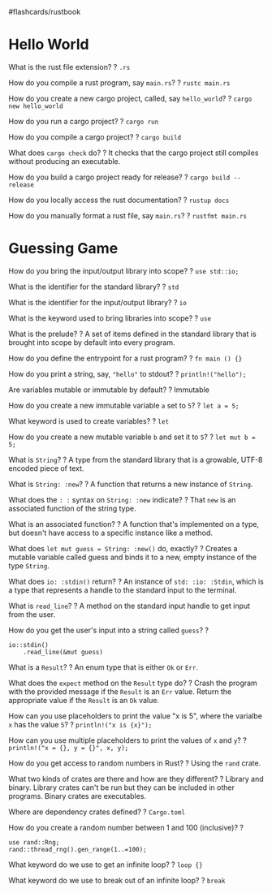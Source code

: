 #flashcards/rustbook

# Hello World

What is the rust file extension?
?
`.rs`
<!--SR:2022-08-23,4,270-->

How do you compile a rust program, say `main.rs`?
?
`rustc main.rs`
<!--SR:2022-09-04,13,290-->

How do you create a new cargo project, called, say `hello_world`?
?
`cargo new hello_world`
<!--SR:2022-09-03,12,290-->

How do you run a cargo project?
?
`cargo run`
<!--SR:2022-08-31,9,290-->

How do you compile a cargo project?
?
`cargo build`
<!--SR:2022-08-24,5,270-->

What does `cargo check` do?
?
It checks that the cargo project still compiles without producing an executable.
<!--SR:2022-09-03,12,270-->

How do you build a cargo project ready for release?
?
`cargo build --release`
<!--SR:2022-08-23,4,270-->

How do you locally access the rust documentation?
?
`rustup docs`
<!--SR:2022-09-02,11,270-->

How do you manually format a rust file, say `main.rs`?
?
`rustfmt main.rs`
<!--SR:2022-08-24,5,270-->

# Guessing Game

How do you bring the input/output library into scope?
?
`use std::io;`
<!--SR:2022-08-24,5,270-->

What is the identifier for the standard library?
?
`std`
<!--SR:2022-08-31,9,290-->

What is the identifier for the input/output library?
?
`io`
<!--SR:2022-08-23,4,270-->

What is the keyword used to bring libraries into scope?
?
`use`
<!--SR:2022-09-04,13,290-->

What is the prelude?
?
A set of items defined in the standard library that is brought into scope by default into every program.
<!--SR:2022-08-29,7,270-->

How do you define the entrypoint for a rust program?
?
`fn main () {}`
<!--SR:2022-08-23,4,270-->

How do you print a string, say, `"hello"` to stdout?
?
`println!("hello");`
<!--SR:2022-08-23,4,270-->

Are variables mutable or immutable by default?
?
Immutable
<!--SR:2022-08-23,4,270-->

How do you create a new immutable variable `a` set to `5`?
?
`let a = 5;`
<!--SR:2022-09-01,10,290-->

What keyword is used to create variables?
?
`let`
<!--SR:2022-08-24,5,270-->

How do you create a new mutable variable `b` and set it to `5`?
?
`let mut b = 5;`
<!--SR:2022-08-23,4,270-->

What is `String`?
?
A type from the standard library that is a growable, UTF-8 encoded piece of text.
<!--SR:2022-08-25,3,250-->

What is `String: :new`?
?
A function that returns a new instance of `String`.
<!--SR:2022-08-24,5,270-->

What does the `: :` syntax on `String: :new` indicate?
?
That `new` is an associated function of the string type.
<!--SR:2022-08-23,3,250-->

What is an associated function?
?
A function that's implemented on a type, but doesn't have access to a specific instance like a method.
<!--SR:2022-08-24,4,250-->

What does `let mut guess = String: :new()` do, exactly?
?
Creates a mutable variable called guess and binds it to a new, empty instance of the type `String`.
<!--SR:2022-08-24,5,270-->

What does `io: :stdin()` return?
?
An instance of `std: :io: :Stdin`, which is a type that represents a handle to the standard input to the terminal.
<!--SR:2022-08-30,8,250-->

What is `read_line`?
?
A method on the standard input handle to get input from the user.
<!--SR:2022-08-23,4,270-->

How do you get the user's input into a string called `guess`?
?
```
io::stdin()
	.read_line(&mut guess)
```
<!--SR:2022-08-23,1,230-->

What is a `Result`?
?
An enum type that is either `Ok` or `Err`.
<!--SR:2022-08-24,5,270-->

What does the `expect`  method on the `Result` type do?
?
Crash the program with the provided message if the `Result` is an `Err` value.
Return the appropriate value if the `Result` is an `Ok` value.
<!--SR:2022-08-24,5,270-->

How can you use placeholders to print the value "x is 5", where the varialbe `x` has the value `5`?
?
`println!("x is {x}");`
<!--SR:2022-08-24,5,270-->

How can you use multiple placeholders to print the values of `x` and `y`?
?
`println!("x = {}, y = {}", x, y);`
<!--SR:2022-08-23,4,270-->

How do you get access to random numbers in Rust?
?
Using the `rand` crate.
<!--SR:2022-08-24,5,270-->

What two kinds of crates are there and how are they different?
?
Library and binary.
Library crates can't be run but they can be included in other programs.
Binary crates are executables.
<!--SR:2022-08-23,4,270-->

Where are dependency crates defined?
?
`Cargo.toml`
<!--SR:2022-09-02,11,290-->

How do you create a random number between 1 and 100 (inclusive)?
?
```
use rand::Rng;
rand::thread_rng().gen_range(1..=100);
```
<!--SR:2022-08-23,1,190-->

What keyword do we use to get an infinite loop?
?
`loop {}`
<!--SR:2022-08-23,4,270-->

What keyword do we use to break out of an infinite loop?
?
`break`
<!--SR:2022-08-23,4,270-->



